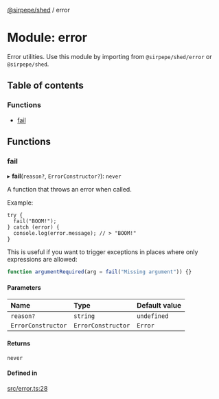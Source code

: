 [@sirpepe/shed](../README.md) / error

# Module: error

Error utilities. Use this module by importing from `@sirpepe/shed/error`
or `@sirpepe/shed`.

## Table of contents

### Functions

- [fail](error.md#fail)

## Functions

### fail

▸ **fail**(`reason?`, `ErrorConstructor?`): `never`

A function that throws an error when called.

Example:

```
try {
  fail("BOOM!");
} catch (error) {
  console.log(error.message); // > "BOOM!"
}
```

This is useful if you want to trigger exceptions in places where only
expressions are allowed:

```typescript
function argumentRequired(arg = fail("Missing argument")) {}
```

#### Parameters

| Name | Type | Default value |
| :------ | :------ | :------ |
| `reason?` | `string` | `undefined` |
| `ErrorConstructor` | `ErrorConstructor` | `Error` |

#### Returns

`never`

#### Defined in

[src/error.ts:28](https://github.com/SirPepe/shed/blob/304ba9e/src/error.ts#L28)
